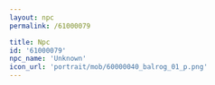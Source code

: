 ```yaml
---
layout: npc
permalink: /61000079

title: Npc
id: '61000079'
npc_name: 'Unknown'
icon_url: 'portrait/mob/60000040_balrog_01_p.png'
---
```

